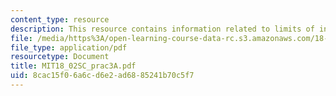 ```yaml
---
content_type: resource
description: This resource contains information related to limits of integration.
file: /media/https%3A/open-learning-course-data-rc.s3.amazonaws.com/18-02sc-multivariable-calculus-fall-2010/8cac15f06a6cd6e2ad6885241b70c5f7_MIT18_02SC_prac3A.pdf
file_type: application/pdf
resourcetype: Document
title: MIT18_02SC_prac3A.pdf
uid: 8cac15f0-6a6c-d6e2-ad68-85241b70c5f7
---
```

